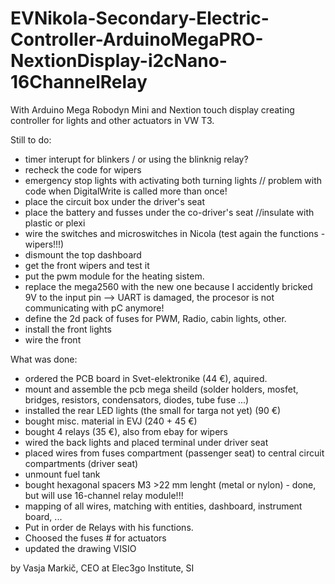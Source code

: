 # EVNikola-Secondary-Electric-Controller-ArduinoMegaPRO-NextionDisplay-i2cNano-16ChannelRelay
With Arduino Mega Robodyn Mini and Nextion touch display creating controller for lights and other actuators in VW T3.

Still to do:
- timer interupt for blinkers / or using the blinknig relay?
- recheck the code for wipers
- emergency stop lights with activating both turning lights // problem with code when DigitalWrite is called more than once!
- place the circuit box under the driver's seat
- place the battery and fusses under the co-driver's seat //insulate with plastic or plexi 
- wire the switches and microswitches in Nicola (test again the functions - wipers!!!)
- dismount the top dashboard
- get the front wipers and test it
- put the pwm module for the heating sistem. 
- replace the mega2560 with the new one because I accidently bricked 9V to the input pin --> UART is damaged, the procesor is not communicating with pC anymore!
- define the 2d pack of fuses for PWM, Radio, cabin lights, other.
- install the front lights
- wire the front

What was done:
- ordered the PCB board in Svet-elektronike (44 €), aquired.
- mount and assemble the pcb mega sheild (solder holders, mosfet, bridges, resistors, condensators, diodes, tube fuse ...)
- installed the rear LED lights (the small for targa not yet) (90 €)
- bought misc. material in EVJ (240 + 45 €)
- bought 4 relays (35 €), also from ebay for wipers
- wired the back lights and placed terminal under driver seat
- placed wires from fuses compartment (passenger seat) to central circuit compartments (driver seat)
- unmount fuel tank
- bought hexagonal spacers M3 >22 mm lenght (metal or nylon) - done, but will use 16-channel relay module!!! 
- mapping of all wires, matching with entities, dashboard, instrument board, ...
- Put in order de Relays with his functions.
- Choosed the fuses # for actuators 
- updated the drawing VISIO

by Vasja Markič,
CEO at Elec3go Institute, SI

